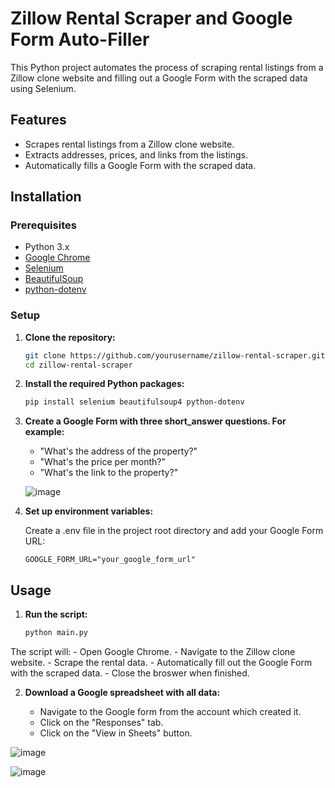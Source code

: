 # Zillow Rental Scraper and Google Form Auto-Filler

This Python project automates the process of scraping rental listings from a Zillow clone website and filling out a Google Form with the scraped data using Selenium.

## Features

- Scrapes rental listings from a Zillow clone website.
- Extracts addresses, prices, and links from the listings.
- Automatically fills a Google Form with the scraped data.

## Installation

### Prerequisites

- Python 3.x
- [Google Chrome](https://www.google.com/chrome/)
- [Selenium](https://selenium.dev/)
- [BeautifulSoup](https://www.crummy.com/software/BeautifulSoup/)
- [python-dotenv](https://pypi.org/project/python-dotenv/)

### Setup

1. **Clone the repository:**

   ```bash
   git clone https://github.com/yourusername/zillow-rental-scraper.git
   cd zillow-rental-scraper

2. **Install the required Python packages:**

   ```bash
   pip install selenium beautifulsoup4 python-dotenv

3. **Create a Google Form with three short_answer questions. For example:**

   - "What's the address of the property?"
   - "What's the price per month?"
   - "What's the link to the property?"
  
   ![image](https://github.com/roger-sierra/Zillow-Scraper-Google-Form-Automation/assets/51401112/8edf4440-88c2-40dd-aaa2-82ce37bcbb83)

4. **Set up environment variables:**

   Create a .env file in the project root directory and add your Google Form URL:

   ```env
   GOOGLE_FORM_URL="your_google_form_url"

## Usage

1. **Run the script:**

   ```bash
   python main.py

  The script will:
     - Open Google Chrome.
     - Navigate to the Zillow clone website.
     - Scrape the rental data.
     - Automatically fill out the Google Form with the scraped data.
     - Close the broswer when finished.

2. **Download a Google spreadsheet with all data:**

   - Navigate to the Google form from the account which created it.
   - Click on the "Responses" tab.
   - Click on the "View in Sheets" button.

  ![image](https://github.com/roger-sierra/Zillow-Scraper-Google-Form-Automation/assets/51401112/f8f5d4f2-d486-46bd-a365-c8aeda58af2d)
  
  ![image](https://github.com/roger-sierra/Zillow-Scraper-Google-Form-Automation/assets/51401112/e6f9065a-9007-44c8-b7e0-44dcdee27717)
